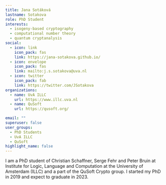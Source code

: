 ```yaml
---
title: Jana Sotáková
lastname: Sotakova
role: PhD Student
interests:
  - isogeny-based cryptography
  - computational number theory
  - quantum cryptanalysis
social:
  - icon: link
    icon_pack: fas
    link: https://jana-sotakova.github.io/
  - icon: envelope
    icon_pack: fas
    link: mailto:j.s.sotakova@uva.nl
  - icon: twitter
    icon_pack: fab
    link: https://twitter.com/JSotakova
organizations:
  - name: UvA ILLC
    url: https://www.illc.uva.nl
  - name: QuSoft
    url: https://qusoft.org/

email: ""
superuser: false
user_groups:
  - PhD Students
  - UvA ILLC
  - QuSoft
highlight_name: false
---
```


I am a PhD student of Christian Schaffner, Serge Fehr and Peter Bruin at Institute for Logic, Language and Computation at the University of Amsterdam (ILLC) and a part of the QuSoft Crypto group. I started my PhD in 2019 and expect to graduate in 2023.
